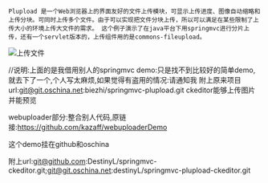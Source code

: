     Plupload 是一个Web浏览器上的界面友好的文件上传模块，可显示上传进度、图像自动缩略和上传分块。可同时上传多个文件。由于可以实现把文件分块上传，所以可以满足在某些限制了上传大小的环境上传大文件的需求。 这个例子演示了在java平台下用springmvc进行分片上传，还有一个servlet版本的，上传组件用的是commons-fileupload。


![上传文件](http://i2.tietuku.com/f820ccb5049bfc3a.jpg)


//说明:上面的是我借用别人的springmvc demo:只是找不到比较好的简单demo,就去下了一个,个人写太麻烦,如果觉得有盗用的情况:请通知我 附上原来项目url:git@git.oschina.net:biezhi/springmvc-plupload.git
ckeditor能够上传图片并能预览

webuploader部分:整合别人代码,原链接:https://github.com/kazaff/webuploaderDemo

这个demo挂在github和oschina

附上url:git@github.com:DestinyL/springmvc-ckeditor.git;git@git.oschina.net:destinyL/springmvc-plupload-ckeditor.git

